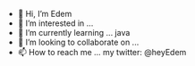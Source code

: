 - 👋 Hi, I’m Edem 
- 👀 I’m interested in ...  
- 🌱 I’m currently learning ... java 
- 💞️ I’m looking to collaborate on ...
- 📫 How to reach me ... my twitter: @heyEdem

<!---
heyEdem/heyEdem is a ✨ special ✨ repository because its `README.md` (this file) appears on your GitHub profile.
You can click the Preview link to take a look at your changes.
--->
